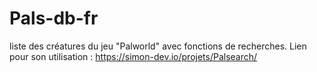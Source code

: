 # Pals-db-fr
liste des créatures du jeu "Palworld" avec fonctions de recherches.
Lien pour son utilisation : https://simon-dev.io/projets/Palsearch/
